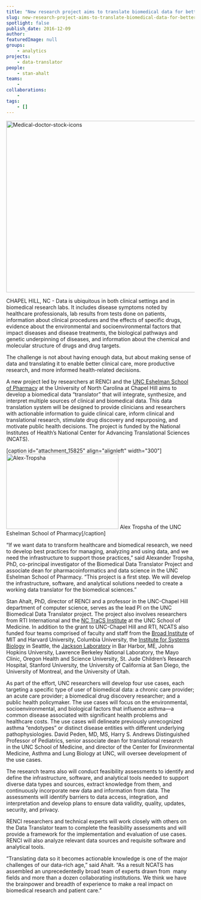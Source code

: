 ```yaml
---
title: "New research project aims to translate biomedical data for better healthcare, research, and policy-making"
slug: new-research-project-aims-to-translate-biomedical-data-for-better-healthcare-research-and-policy-making
spotlight: false
publish_date: 2016-12-09
author: 
featuredImage: null
groups:
    - analytics
projects:
    - data-translator
people:
    - stan-ahalt
teams: 
    - 
collaborations:
    - 
tags:
    - []
---
```

<a href="http://renci.org/wp-content/uploads/2016/12/Medical-doctor-stock-icons.jpg"><img class="aligncenter wp-image-15823 size-large" src="http://renci.org/wp-content/uploads/2016/12/Medical-doctor-stock-icons-1024x731.jpg" alt="Medical-doctor-stock-icons" width="640" height="457" /></a>

CHAPEL HILL, NC - Data is ubiquitous in both clinical settings and in biomedical research labs. It includes disease symptoms noted by healthcare professionals, lab results from tests done on patients, information about clinical procedures and the effects of specific drugs, evidence about the environmental and socioenvironmental factors that impact diseases and disease treatments, the biological pathways and genetic underpinning of diseases, and information about the chemical and molecular structure of drugs and drug targets. <!--more-->

The challenge is not about having enough data, but about making sense of data and translating it to enable better clinical care, more productive research, and more informed health-related decisions.

A new project led by researchers at RENCI and the <a href="https://pharmacy.unc.edu/">UNC Eshelman School of Pharmacy</a> at the University of North Carolina at Chapel Hill aims to develop a biomedical data “translator” that will integrate, synthesize, and interpret multiple sources of clinical and biomedical data. This data translation system will be designed to provide clinicians and researchers with actionable information to guide clinical care, inform clinical and translational research, stimulate drug discovery and repurposing, and motivate public health decisions. The project is funded by the National Institutes of Health’s National Center for Advancing Translational Sciences (NCATS).

[caption id="attachment_15825" align="alignleft" width="300"]<a href="http://renci.org/wp-content/uploads/2016/12/Alex-Tropsha.jpg"><img class="wp-image-15825 size-medium" src="http://renci.org/wp-content/uploads/2016/12/Alex-Tropsha-300x200.jpg" alt="Alex-Tropsha" width="300" height="200" /></a> Alex Tropsha of the UNC Eshelman School of Pharmacy[/caption]

“If we want data to transform healthcare and biomedical research, we need to develop best practices for managing, analyzing and using data, and we need the infrastructure to support those practices,” said Alexander Tropsha, PhD, co-principal investigator of the Biomedical Data Translator Project and associate dean for pharmacoinformatics and data science in the UNC Eshelman School of Pharmacy. “This project is a first step. We will develop the infrastructure, software, and analytical solutions needed to create a working data translator for the biomedical sciences.”

Stan Ahalt, PhD, director of RENCI and a professor in the UNC-Chapel Hill department of computer science, serves as the lead PI on the UNC Biomedical Data Translator project. The project also involves researchers from RTI International and the <a href="https://tracs.unc.edu/">NC TraCS Institute</a> at the UNC School of Medicine. In addition to the grant to UNC-Chapel Hill and RTI, NCATS also funded four teams comprised of faculty and staff from the <a href="https://www.broadinstitute.org/">Broad Institute</a> of MIT and Harvard University, Columbia University, the <a href="https://www.systemsbiology.org/">Institute for Systems Biology</a> in Seattle, the <a href="https://www.jax.org/">Jackson Laboratory</a> in Bar Harbor, ME, Johns Hopkins University, Lawrence Berkeley National Laboratory, the Mayo Clinic, Oregon Health and Science University, St. Jude Children’s Research Hospital, Stanford University, the University of California at San Diego, the University of Montreal, and the University of Utah.

As part of the effort, UNC researchers will develop four use cases, each targeting a specific type of user of biomedical data: a chronic care provider; an acute care provider; a biomedical drug discovery researcher; and a public health policymaker. The use cases will focus on the environmental, socioenvironmental, and biological factors that influence asthma—a common disease associated with significant health problems and healthcare costs. The use cases will delineate previously unrecognized asthma “endotypes” or distinct disease entities with different underlying pathophysiologies. David Peden, MD, MS, Harry S. Andrews Distinguished Professor of Pediatrics, s<span class="s1">enior associate dean for translational research in the UNC School of Medicine, </span>and director of the Center for Environmental Medicine, Asthma and Lung Biology at UNC, will oversee development of the use cases.

The research teams also will conduct feasibility assessments to identify and define the infrastructure, software, and analytical tools needed to support diverse data types and sources, extract knowledge from them, and continuously incorporate new data and information from data. The assessments will identify barriers to data access, integration, and interpretation and develop plans to ensure data validity, quality, updates, security, and privacy.

RENCI researchers and technical experts will work closely with others on the Data Translator team to complete the feasibility assessments and will provide a framework for the implementation and evaluation of use cases. RENCI will also analyze relevant data sources and requisite software and analytical tools.

“Translating data so it becomes actionable knowledge is one of the major challenges of our data-rich age,” said Ahalt. “As a result NCATS has assembled an unprecedentedly broad team of experts drawn from  many fields and more than a dozen collaborating institutions. We think we have the brainpower and breadth of experience to make a real impact on biomedical research and patient care.”
